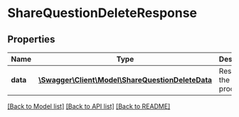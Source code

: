 # ShareQuestionDeleteResponse

## Properties
Name | Type | Description | Notes
------------ | ------------- | ------------- | -------------
**data** | [**\Swagger\Client\Model\ShareQuestionDeleteData**](ShareQuestionDeleteData.md) | Results of the delete process | 

[[Back to Model list]](../README.md#documentation-for-models) [[Back to API list]](../README.md#documentation-for-api-endpoints) [[Back to README]](../README.md)


